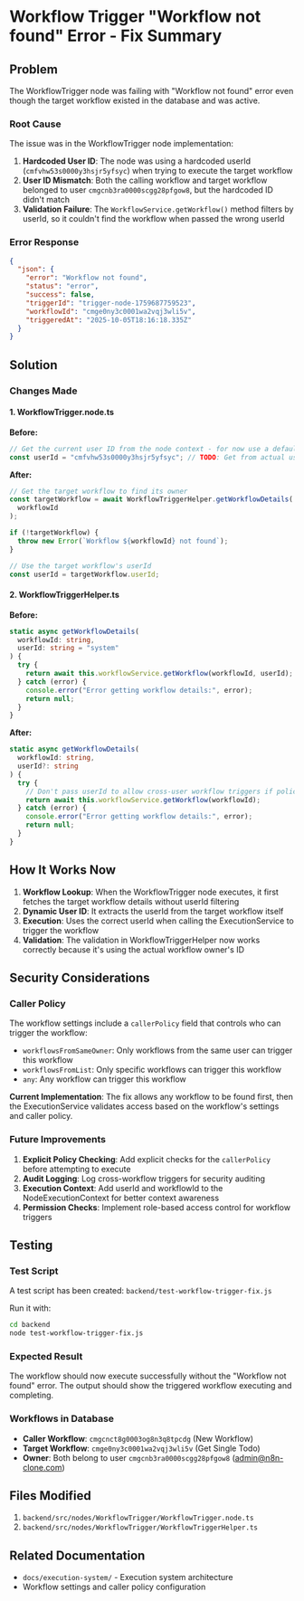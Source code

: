 # Workflow Trigger "Workflow not found" Error - Fix Summary

## Problem

The WorkflowTrigger node was failing with "Workflow not found" error even though the target workflow existed in the database and was active.

### Root Cause

The issue was in the WorkflowTrigger node implementation:

1. **Hardcoded User ID**: The node was using a hardcoded userId (`cmfvhw53s0000y3hsjr5yfsyc`) when trying to execute the target workflow
2. **User ID Mismatch**: Both the calling workflow and target workflow belonged to user `cmgcnb3ra0000scgg28pfgow8`, but the hardcoded ID didn't match
3. **Validation Failure**: The `WorkflowService.getWorkflow()` method filters by userId, so it couldn't find the workflow when passed the wrong userId

### Error Response

```json
{
  "json": {
    "error": "Workflow not found",
    "status": "error",
    "success": false,
    "triggerId": "trigger-node-1759687759523",
    "workflowId": "cmge0ny3c0001wa2vqj3wli5v",
    "triggeredAt": "2025-10-05T18:16:18.335Z"
  }
}
```

## Solution

### Changes Made

#### 1. WorkflowTrigger.node.ts

**Before:**

```typescript
// Get the current user ID from the node context - for now use a default
const userId = "cmfvhw53s0000y3hsjr5yfsyc"; // TODO: Get from actual user context
```

**After:**

```typescript
// Get the target workflow to find its owner
const targetWorkflow = await WorkflowTriggerHelper.getWorkflowDetails(
  workflowId
);

if (!targetWorkflow) {
  throw new Error(`Workflow ${workflowId} not found`);
}

// Use the target workflow's userId
const userId = targetWorkflow.userId;
```

#### 2. WorkflowTriggerHelper.ts

**Before:**

```typescript
static async getWorkflowDetails(
  workflowId: string,
  userId: string = "system"
) {
  try {
    return await this.workflowService.getWorkflow(workflowId, userId);
  } catch (error) {
    console.error("Error getting workflow details:", error);
    return null;
  }
}
```

**After:**

```typescript
static async getWorkflowDetails(
  workflowId: string,
  userId?: string
) {
  try {
    // Don't pass userId to allow cross-user workflow triggers if policy allows
    return await this.workflowService.getWorkflow(workflowId);
  } catch (error) {
    console.error("Error getting workflow details:", error);
    return null;
  }
}
```

## How It Works Now

1. **Workflow Lookup**: When the WorkflowTrigger node executes, it first fetches the target workflow details without userId filtering
2. **Dynamic User ID**: It extracts the userId from the target workflow itself
3. **Execution**: Uses the correct userId when calling the ExecutionService to trigger the workflow
4. **Validation**: The validation in WorkflowTriggerHelper now works correctly because it's using the actual workflow owner's ID

## Security Considerations

### Caller Policy

The workflow settings include a `callerPolicy` field that controls who can trigger the workflow:

- `workflowsFromSameOwner`: Only workflows from the same user can trigger this workflow
- `workflowsFromList`: Only specific workflows can trigger this workflow
- `any`: Any workflow can trigger this workflow

**Current Implementation**: The fix allows any workflow to be found first, then the ExecutionService validates access based on the workflow's settings and caller policy.

### Future Improvements

1. **Explicit Policy Checking**: Add explicit checks for the `callerPolicy` before attempting to execute
2. **Audit Logging**: Log cross-workflow triggers for security auditing
3. **Execution Context**: Add userId and workflowId to the NodeExecutionContext for better context awareness
4. **Permission Checks**: Implement role-based access control for workflow triggers

## Testing

### Test Script

A test script has been created: `backend/test-workflow-trigger-fix.js`

Run it with:

```bash
cd backend
node test-workflow-trigger-fix.js
```

### Expected Result

The workflow should now execute successfully without the "Workflow not found" error. The output should show the triggered workflow executing and completing.

### Workflows in Database

- **Caller Workflow**: `cmgcnct8g0003og8n3q8tpcdg` (New Workflow)
- **Target Workflow**: `cmge0ny3c0001wa2vqj3wli5v` (Get Single Todo)
- **Owner**: Both belong to user `cmgcnb3ra0000scgg28pfgow8` (admin@n8n-clone.com)

## Files Modified

1. `backend/src/nodes/WorkflowTrigger/WorkflowTrigger.node.ts`
2. `backend/src/nodes/WorkflowTrigger/WorkflowTriggerHelper.ts`

## Related Documentation

- `docs/execution-system/` - Execution system architecture
- Workflow settings and caller policy configuration
